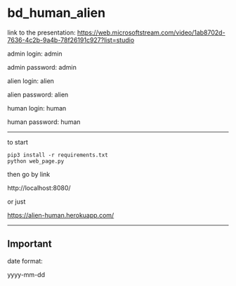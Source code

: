 # bd_human_alien

link to the presentation: https://web.microsoftstream.com/video/1ab8702d-7636-4c2b-9a4b-78f26191c927?list=studio

admin login: admin

admin password: admin


alien login: alien

alien password: alien


human login: human

human password: human

---
to start 
```
pip3 install -r requirements.txt
python web_page.py
```
then go by link

http://localhost:8080/

or just

https://alien-human.herokuapp.com/

---
## Important
date format:

yyyy-mm-dd
